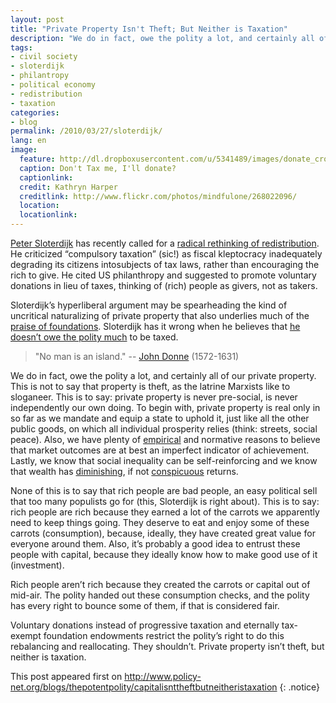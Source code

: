 ```yaml
---
layout: post
title: "Private Property Isn't Theft; But Neither is Taxation"
description: "We do in fact, owe the polity a lot, and certainly all of our private property. This is not to say that property is theft, as the latrine Marxists like to sloganeer. This is to say: private property is never pre-social, is never independently our own doing."
tags:
- civil society
- sloterdijk
- philantropy
- political economy
- redistribution
- taxation
categories:
- blog
permalink: /2010/03/27/sloterdijk/
lang: en
image:
  feature: http://dl.dropboxusercontent.com/u/5341489/images/donate_crop.jpg
  caption: Don't Tax me, I'll donate?
  captionlink:
  credit: Kathryn Harper
  creditlink: http://www.flickr.com/photos/mindfulone/268022096/
  location:
  locationlink:
---
```


[Peter Sloterdijk](http://www.petersloterdijk.net) has recently called for a [radical rethinking of redistribution](http://www.sueddeutsche.de/wirtschaft/957/499238/text/).
He criticized “compulsory taxation” (sic!) as fiscal kleptocracy inadequately degrading its citizens intosubjects of tax laws, rather than encouraging the rich to give.
He cited US philanthropy and suggested to promote voluntary donations in lieu of taxes, thinking of (rich) people as givers, not as takers.

<!--more-->

Sloterdijk’s hyperliberal argument may be spearheading the kind of uncritical naturalizing of private property that also underlies much of the [praise of foundations](http://maxheld.wordpress.com/2010/03/27/sloterdijk/2010/03/27/foundations-may-be-bad/).
Sloterdijk has it wrong when he believes that [he doesn’t owe the polity much](http://www.sueddeutsche.de/wirtschaft/957/499238/text/6/) to be taxed.

> "No man is an island."
> -- [John Donne](http://en.wikipedia.org/wiki/John_Donne) (1572-1631)

We do in fact, owe the polity a lot, and certainly all of our private property.
This is not to say that property is theft, as the latrine Marxists like to sloganeer.
This is to say:
private property is never pre-social, is never independently our own doing.
To begin with, private property is real only in so far as we mandate and equip a state to uphold it, just like all the other public goods, on which all individual prosperity relies (think: streets, social peace).
Also, we have plenty of [empirical](http://en.wikipedia.org/wiki/Market_failure) and normative reasons to believe that market outcomes are at best an imperfect indicator of achievement.
Lastly, we know that social inequality can be self-reinforcing and we know that wealth has [diminishing](http://en.wikipedia.org/wiki/Economic_inequality#Utility.2C_economic_welfare.2C_and_distributive_efficiency), if not [conspicuous](http://en.wikipedia.org/wiki/Conspicuous_consumption) returns.

None of this is to say that rich people are bad people, an easy political sell that too many populists go for (this, Sloterdijk is right about).
This is to say:
rich people are rich because they earned a lot of the carrots we apparently need to keep things going.
They deserve to eat and enjoy some of these carrots (consumption), because, ideally, they have created great value for everyone around them.
Also, it’s probably a good idea to entrust these people with capital, because they ideally know how to make good use of it (investment).

Rich people aren’t rich because they created the carrots or capital out of mid-air.
The polity handed out these consumption checks, and the polity has every right to bounce some of them, if that is considered fair.

Voluntary donations instead of progressive taxation and eternally tax-exempt foundation endowments restrict the polity’s right to do this rebalancing and reallocating.
They shouldn’t.
Private property isn’t theft, but neither is taxation.

This post appeared first on http://www.policy-net.org/blogs/thepotentpolity/capitalisnttheftbutneitheristaxation
{: .notice}
